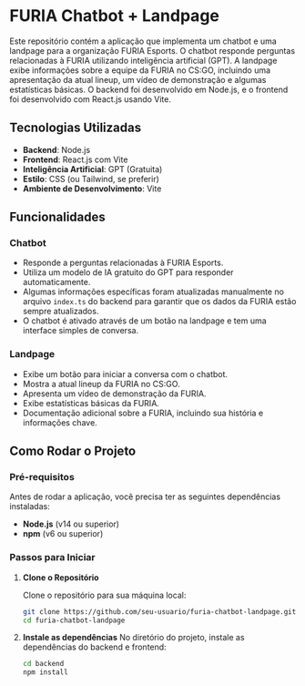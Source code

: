 # FURIA Chatbot + Landpage

Este repositório contém a aplicação que implementa um chatbot e uma landpage para a organização FURIA Esports. O chatbot responde perguntas relacionadas à FURIA utilizando inteligência artificial (GPT). A landpage exibe informações sobre a equipe da FURIA no CS:GO, incluindo uma apresentação da atual lineup, um vídeo de demonstração e algumas estatísticas básicas. O backend foi desenvolvido em Node.js, e o frontend foi desenvolvido com React.js usando Vite.

## Tecnologias Utilizadas

- **Backend**: Node.js
- **Frontend**: React.js com Vite
- **Inteligência Artificial**: GPT (Gratuita)
- **Estilo**: CSS (ou Tailwind, se preferir)
- **Ambiente de Desenvolvimento**: Vite

## Funcionalidades

### Chatbot

- Responde a perguntas relacionadas à FURIA Esports.
- Utiliza um modelo de IA gratuito do GPT para responder automaticamente.
- Algumas informações específicas foram atualizadas manualmente no arquivo `index.ts` do backend para garantir que os dados da FURIA estão sempre atualizados.
- O chatbot é ativado através de um botão na landpage e tem uma interface simples de conversa.

### Landpage

- Exibe um botão para iniciar a conversa com o chatbot.
- Mostra a atual lineup da FURIA no CS:GO.
- Apresenta um vídeo de demonstração da FURIA.
- Exibe estatísticas básicas da FURIA.
- Documentação adicional sobre a FURIA, incluindo sua história e informações chave.

## Como Rodar o Projeto

### Pré-requisitos

Antes de rodar a aplicação, você precisa ter as seguintes dependências instaladas:

- **Node.js** (v14 ou superior)
- **npm** (v6 ou superior)

### Passos para Iniciar

1. **Clone o Repositório**

   Clone o repositório para sua máquina local:

   ```bash
   git clone https://github.com/seu-usuario/furia-chatbot-landpage.git
   cd furia-chatbot-landpage

2. **Instale as dependências**
    No diretório do projeto, instale as dependências do backend e frontend:

    ```bash
    cd backend
    npm install
